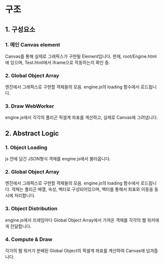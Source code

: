 # 구조

## 1. 구성요소

### 1. 메인 Canvas element

Canvas를 통해 실제로 그래픽스가 구현될 Element입니다. 현재, root/Engine.html에 있으며, Test.html에서 iframe으로 작동하는지 확인 중.

### 2. Global Object Array

엔진에서 그래픽스로 구현할 객체들의 모음. engine.js의 loading 함수에서 로드됩니다.

### 3. Draw WebWorker

engine.js에서 각각의 폴리곤 픽셀계 좌표를 계산하고, 실제로 Canvas에 그려냅니다.



## 2. Abstract Logic

### 1. Object Loading

js 안에 담긴 JSON형식 객체를 engine.js에서 불러옵니다.

### 2. Global Object Array

엔진에서 그래픽스로 구현할 객체들의 모음. engine.js의 loading 함수에서 로드됩니다. 객체는 폴리곤 배열, 속성, 벡터로 구성되어있으며, 벡터를 통해서 좌표와 이동을 동시에 처리합니다.

### 3. Object Distribution

engine.js에서 프레임마다 Global Object Array에서 가져온 객체를 각각의 웹 워커에게 전달합니다.

### 4. Compute & Draw

각가의 웹 워커가 분배된 Global Object의 픽셀계 좌표를 계산하여 Canvas에 넘겨줍니다.